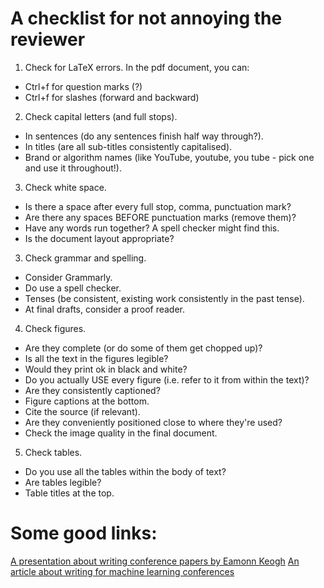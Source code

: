 # A checklist for not annoying the reviewer

1. Check for LaTeX errors. In the pdf document, you can:
  - Ctrl+f for question marks (?)
  - Ctrl+f for slashes (forward and backward)

2. Check capital letters (and full stops).
  - In sentences (do any sentences finish half way through?).
  - In titles (are all sub-titles consistently capitalised).
  - Brand or algorithm names (like YouTube, youtube, you tube - pick one and use it throughout!).

3. Check white space.
  - Is there a space after every full stop, comma, punctuation mark?
  - Are there any spaces BEFORE punctuation marks (remove them)?
  - Have any words run together? A spell checker might find this.
  - Is the document layout appropriate?

3. Check grammar and spelling.
  - Consider Grammarly.
  - Do use a spell checker.
  - Tenses (be consistent, existing work consistently in the past tense).
  - At final drafts, consider a proof reader.

4. Check figures.
  - Are they complete (or do some of them get chopped up)?
  - Is all the text in the figures legible?
  - Would they print ok in black and white?
  - Do you actually USE every figure (i.e. refer to it from within the text)?
  - Are they consistently captioned?
  - Figure captions at the bottom.
  - Cite the source (if relevant).
  - Are they conveniently positioned close to where they're used?
  - Check the image quality in the final document.

5. Check tables.
  - Do you use all the tables within the body of text?
  - Are tables legible?
  - Table titles at the top.
  
  # Some good links:
  [A presentation about writing conference papers by Eamonn Keogh](http://www.cs.ucr.edu/~eamonn/public/SDM_How_to_do_Research_Keogh.pdf?)
  [An article about writing for machine learning conferences](http://approximatelycorrect.com/2018/01/29/heuristics-technical-scientific-writing-machine-learning-perspective/)
